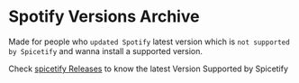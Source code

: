 # Spotify Versions Archive

Made for people who `updated Spotify` latest version which is `not supported by Spicetify` and wanna install a supported version.

Check [spicetify Releases](https://github.com/spicetify/spicetify-cli/releases) to know the latest Version Supported by Spicetify
